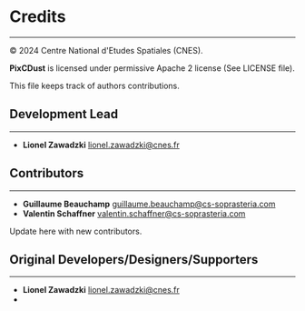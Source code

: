 # Credits

---
© 2024 Centre National d'Etudes Spatiales (CNES).

**PixCDust** is licensed under permissive Apache 2 license (See LICENSE file).

This file keeps track of authors contributions.

## Development Lead

---

- **Lionel Zawadzki** <lionel.zawadzki@cnes.fr>

## Contributors

---

- **Guillaume Beauchamp** <guillaume.beauchamp@cs-soprasteria.com>
- **Valentin Schaffner** <valentin.schaffner@cs-soprasteria.com>

Update here with new contributors.


## Original Developers/Designers/Supporters

---

- **Lionel Zawadzki** <lionel.zawadzki@cnes.fr>
- 
